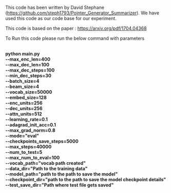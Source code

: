 This code has been written by David Stephane (https://github.com/steph1793/Pointer_Generator_Summarizer).
We have used this code as our code base for our experiment.

This code is based on the paper : https://arxiv.org/pdf/1704.04368

To Run this code please run the below command with parameters
<br>
<br>

__python main.py \
--max_enc_len=400 \
--max_dec_len=100 \
--max_dec_steps=100 \
--min_dec_steps=30 \
--batch_size=4 \
--beam_size=4 \
--vocab_size=50000 \
--embed_size=128 \
--enc_units=256 \
--dec_units=256 \
--attn_units=512 \
--learning_rate=0.1 \
--adagrad_init_acc=0.1 \
--max_grad_norm=0.8 \
--mode="eval" \
--checkpoints_save_steps=5000 \
--max_steps=40000 \
--num_to_test=5 \
--max_num_to_eval=100 \
--vocab_path="vocab path created" \
--data_dir="Path to the training data" \
--model_path="path to the path to save the model" \
--checkpoint_dir="path to the path to save the model checkpoint details" \
--test_save_dir="Path where test file gets saved"__

